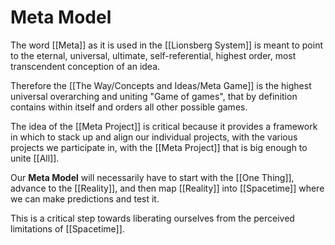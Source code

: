 # Meta Model

The word [[Meta]] as it is used in the [[Lionsberg System]] is meant to point to the eternal, universal, ultimate, self-referential, highest order, most transcendent conception of an idea. 

Therefore the [[The Way/Concepts and Ideas/Meta Game]] is the highest universal overarching and uniting "Game of games", that by definition contains within itself and orders all other possible games.

The idea of the [[Meta Project]] is critical because it provides a framework in which to stack up and align our individual projects, with the various projects we participate in, with the [[Meta Project]] that is big enough to unite [[All]].  

Our **Meta Model** will necessarily have to start with the [[One Thing]], advance to the [[Reality]], and then map [[Reality]] into [[Spacetime]] where we can make predictions and test it. 

This is a critical step towards liberating ourselves from the perceived limitations of [[Spacetime]]. 